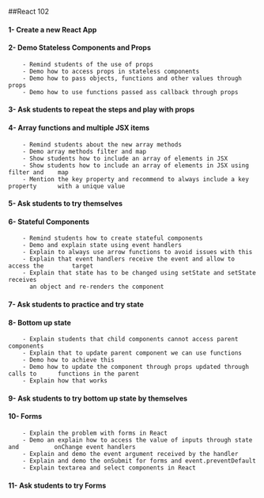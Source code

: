 ##React 102

#### 1- Create a new React App

#### 2- Demo Stateless Components and Props
        - Remind students of the use of props
        - Demo how to access props in stateless components
        - Demo how to pass objects, functions and other values through props
        - Demo how to use functions passed ass callback through props

#### 3- Ask students to repeat the steps and play with props

#### 4- Array functions and multiple JSX items
        - Remind students about the new array methods
        - Demo array methods filter and map
        - Show students how to include an array of elements in JSX
        - Show students how to include an array of elements in JSX using filter and    map
        - Mention the key property and recommend to always include a key property      with a unique value

#### 5- Ask students to try themselves

#### 6- Stateful Components
        - Remind students how to create stateful components
        - Demo and explain state using event handlers
        - Explain to always use arrow functions to avoid issues with this
        - Explain that event handlers receive the event and allow to access the        target
        - Explain that state has to be changed using setState and setState receives  
          an object and re-renders the component

#### 7- Ask students to practice and try state

#### 8- Bottom up state
        - Explain students that child components cannot access parent components
        - Explain that to update parent component we can use functions
        - Demo how to achieve this
        - Demo how to update the component through props updated through calls to      functions in the parent
        - Explain how that works

#### 9- Ask students to try bottom up state by themselves

#### 10- Forms
        - Explain the problem with forms in React
        - Demo an explain how to access the value of inputs through state and          onChange event handlers
        - Explain and demo the event argument received by the handler
        - Explain and demo the onSubmit for forms and event.preventDefault
        - Explain textarea and select components in React

#### 11- Ask students to try Forms


